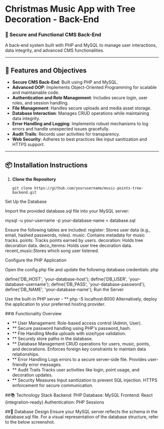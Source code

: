 # Christmas Music App with Tree Decoration - Back-End

### 🎄 Secure and Functional CMS Back-End

A back-end system built with PHP and MySQL to manage user interactions, data integrity, and advanced CMS functionalities.

---

## 🎯 Features and Objectives

- **Secure CMS Back-End**: Built using PHP and MySQL.
- **Advanced OOP**: Implements Object-Oriented Programming for scalable and maintainable code.
- **Authentication and Role Management**: Includes secure login, user roles, and session handling.
- **File Management**: Handles secure uploads and media asset storage.
- **Database Interaction**: Manages CRUD operations while maintaining data integrity.
- **Error Handling and Logging**: Implements robust mechanisms to log errors and handle unexpected issues gracefully.
- **Audit Trails**: Records user activities for transparency.
- **Web Security**: Adheres to best practices like input sanitization and HTTPS support.

---

## 📦 Installation Instructions

1. **Clone the Repository**
   ```
   git clone https://github.com/yourusername/music-points-tree-backend.git
Set Up the Database

Import the provided database.sql file into your MySQL server:


mysql -u your-username -p your-database-name < database.sql


Ensure the following tables are included:
register: Stores user data (e.g., email, hashed passwords, roles).
music: Contains metadata for music tracks.
points: Tracks points earned by users.
decoration: Holds tree decoration data.
deco_itenms: Holds user tree decoration data.
recent_music:Stores which song user listened.

Configure the PHP Application

Open the config.php file and update the following database credentials:
php

define('DB_HOST', 'your-database-host');
define('DB_USER', 'your-database-username');
define('DB_PASS', 'your-database-password');
define('DB_NAME', 'your-database-name');
Run the Server

Use the built-in PHP server - **
php -S localhost:8000
Alternatively, deploy the application to your preferred hosting provider.

##⚙️ Functionality Overview
- ** User Management:
Role-based access control (Admin, User).
- ** Secure password handling using PHP's password_hash.
- ** File Handling
Media uploads with size/type validation.
- ** Securely store paths in the database.
- ** Database Management
CRUD operations for users, music, points, and decorations.
Enforces foreign key constraints to maintain data relationships.
- ** Error Handling
Logs errors to a secure server-side file.
Provides user-friendly error messages.
- ** Audit Trails
Tracks user activities like login, point usage, and decoration updates.
- ** Security Measures
Input sanitization to prevent SQL injection.
HTTPS enforcement for secure communication.

##📚 Technology Stack
Backend: PHP
Database: MySQL
Frontend: React (integration-ready)
Authentication: PHP Sessions

##📑 Database Design
Ensure your MySQL server reflects the schema in the database.sql file. For a visual representation of the database structure, refer to the below screenshot.
